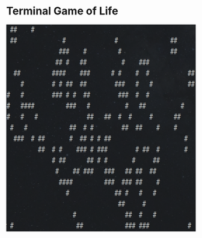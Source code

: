 # Terminal Game of Life

<p align="center">
  <img width="707" height="551" src="https://github.com/SylvainStak/terminal-game-of-life/blob/master/preview.png">
</p>

